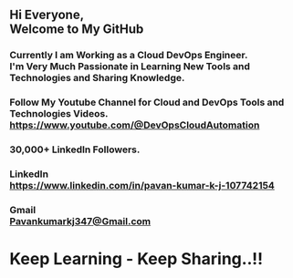 
## Hi Everyone,<br/>Welcome to My GitHub

### Currently I am Working as a Cloud DevOps Engineer.<br/>I'm Very Much Passionate in Learning New Tools and Technologies and Sharing Knowledge.

### Follow My Youtube Channel for Cloud and DevOps Tools and Technologies Videos.<br/>**https://www.youtube.com/@DevOpsCloudAutomation**
### 30,000+ LinkedIn Followers.


### LinkedIn<br/>**https://www.linkedin.com/in/pavan-kumar-k-j-107742154**

### Gmail<br/>**Pavankumarkj347@Gmail.com**

# Keep Learning - Keep Sharing..!!
